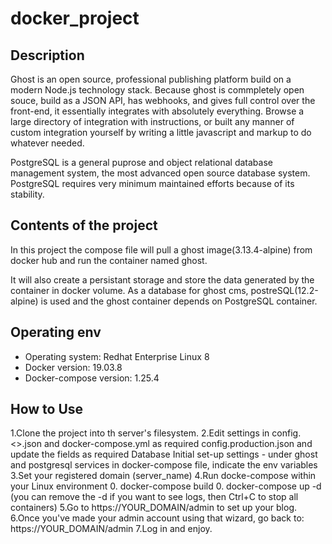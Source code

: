 # docker_project

## Description
Ghost is an open source, professional publishing platform build on a modern Node.js technology stack. Because ghost is commpletely open souce, build as a JSON API, has webhooks, and gives full control over the front-end, it essentially integrates with absolutely everything. Browse a large directory of integration with instructions, or built any manner of custom integration yourself by writing a little javascript and markup to do whatever needed.

PostgreSQL is a general puprose and object relational database management system, the most advanced open source database system. PostgreSQL requires very minimum maintained efforts because of its stability.

## Contents of the project
In this project the compose file will pull a ghost image(3.13.4-alpine) from docker hub and run the container named ghost.

It will also create a persistant storage and store the data generated by the container in docker volume. As a database for ghost cms, postreSQL(12.2-alpine) is used and the ghost container depends on PostgreSQL container.

## Operating env
- Operating system: Redhat Enterprise Linux 8
- Docker version: 19.03.8
- Docker-compose version: 1.25.4

## How to Use
1.Clone the project into th server's filesystem.
2.Edit settings in config.<>.json and docker-compose.yml as required
  config.production.json and update the fields as required
  Database Initial set-up settings - under ghost and postgresql services in docker-compose file, indicate the env variables
3.Set your registered domain (server_name)
4.Run docke-compose within your Linux environment 0. docker-compose build 0. docker-compose up -d (you can remove the -d if you want to see logs, then Ctrl+C to stop all containers)
5.Go to https://YOUR_DOMAIN/admin to set up your blog.
6.Once you've made your admin account using that wizard, go back to: https://YOUR_DOMAIN/admin
7.Log in and enjoy.

